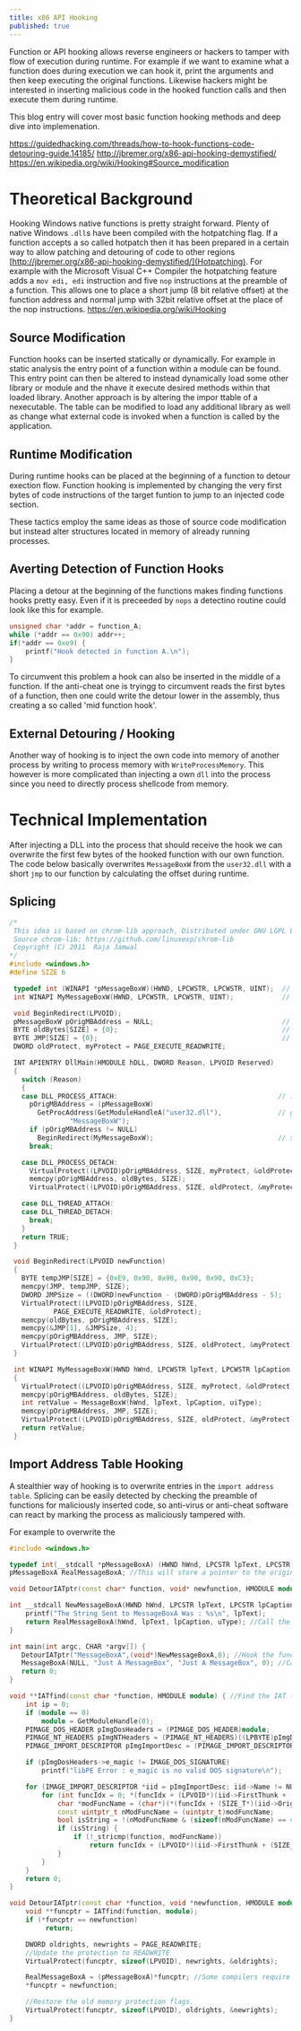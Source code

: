 ```yaml
---
title: x86 API Hooking
published: true
---
```


Function or API hooking allows reverse engineers or hackers to tamper with flow of execution during runtime. For example if we want to examine what a function does during execution we can hook it, print the arguments and then keep executing the original functions. Likewise hackers might be interested in inserting malicious code in the hooked function calls and then execute them during runtime.

This blog entry will cover most basic function hooking methods and deep dive into implemenation.

https://guidedhacking.com/threads/how-to-hook-functions-code-detouring-guide.14185/
http://jbremer.org/x86-api-hooking-demystified/
https://en.wikipedia.org/wiki/Hooking#Source_modification

# Theoretical Background

Hooking Windows native functions is pretty straight forward. Plenty of native Windows `.dll`s have been compiled with the hotpatching flag. 
If a function accepts a so called hotpatch then it has been prepared in a certain way to allow patching and detouring of code to other regions [http://jbremer.org/x86-api-hooking-demystified/](Hotpatching). For example with the Microsoft Visual C++ Compiler the hotpatching feature adds a `mov edi, edi` instruction and five `nop` instructions at the preamble of a function. This allows one to place a short jump (8 bit relative offset) at the function address and normal jump with 32bit relative offset at the place of the nop instructions. https://en.wikipedia.org/wiki/Hooking 

## Source Modification 

Function hooks can be inserted statically or dynamically. For example in static analysis the entry point of a function within a module can be found. This entry point can then be altered to instead dynamically load some other library or module and the nhave it execute desired methods within that loaded library. 
Another approach is by altering the impor ttable of a nexecutable. The table can be modified to load any additional library as well as change what external code is invoked when a function is called by the application. 

## Runtime Modification

During runtime hooks can be placed at the beginning of a function to detour exection flow. Function hooking is implemented by changing the very first bytes of code instructions of the target funtion to jump to an injected code section. 

These tactics employ the same ideas as those of source code modification but instead alter structures located in memory of already running processes. 

## Averting Detection of Function Hooks

Placing a detour at the beginning of the functions makes finding functions hooks pretty easy. Even if it is preceeded by `nops` a detectino routine could look like this for example.

```c
unsigned char *addr = function_A;
while (*addr == 0x90) addr++;
if(*addr == 0xe9) {
    printf("Hook detected in function A.\n");
}
```

To circumvent this problem a hook can also be inserted in the middle of a function. If the anti-cheat one is tryingg to circumvent reads the first bytes of a function, then one could write the detour lower in the assembly, thus creating a so called 'mid function hook'.

## External Detouring / Hooking

Another way of hooking is to inject the own code into memory of another process by writing to process memory with `WriteProcessMemory`. This however is more complicated than injecting a own `dll` into the process since you need to directly process shellcode from memory. 

# Technical Implementation

After injecting a DLL into the process that should receive the hook we can overwrite the first few bytes of the hooked function with our own function. The code below basically overwrites `MessageBoxW` from the `user32.dll` with a short `jmp` to our function by calculating the offset during runtime.

## Splicing

```cpp
/*
 This idea is based on chrom-lib approach, Distributed under GNU LGPL License.
 Source chrom-lib: https://github.com/linuxexp/chrom-lib
 Copyright (C) 2011  Raja Jamwal
*/
#include <windows.h>  
#define SIZE 6

 typedef int (WINAPI *pMessageBoxW)(HWND, LPCWSTR, LPCWSTR, UINT);  // Messagebox prototype
 int WINAPI MyMessageBoxW(HWND, LPCWSTR, LPCWSTR, UINT);            // Our detour

 void BeginRedirect(LPVOID);                                        
 pMessageBoxW pOrigMBAddress = NULL;                                // address of original
 BYTE oldBytes[SIZE] = {0};                                         // backup
 BYTE JMP[SIZE] = {0};                                              // 6 byte JMP instruction
 DWORD oldProtect, myProtect = PAGE_EXECUTE_READWRITE;

 INT APIENTRY DllMain(HMODULE hDLL, DWORD Reason, LPVOID Reserved)  
 {  
   switch (Reason)  
   {  
   case DLL_PROCESS_ATTACH:                                        // if attached
     pOrigMBAddress = (pMessageBoxW)                      
       GetProcAddress(GetModuleHandleA("user32.dll"),              // get address of original 
               "MessageBoxW");  
     if (pOrigMBAddress != NULL)  
       BeginRedirect(MyMessageBoxW);                               // start detouring
     break;

   case DLL_PROCESS_DETACH:  
     VirtualProtect((LPVOID)pOrigMBAddress, SIZE, myProtect, &oldProtect);   // assign read write protection
     memcpy(pOrigMBAddress, oldBytes, SIZE);                                 // restore backup
     VirtualProtect((LPVOID)pOrigMBAddress, SIZE, oldProtect, &myProtect);   // reset protection

   case DLL_THREAD_ATTACH:  
   case DLL_THREAD_DETACH:  
     break;  
   }  
   return TRUE;  
 }

 void BeginRedirect(LPVOID newFunction)  
 {  
   BYTE tempJMP[SIZE] = {0xE9, 0x90, 0x90, 0x90, 0x90, 0xC3};              // 0xE9 = JMP 0x90 = NOP 0xC3 = RET
   memcpy(JMP, tempJMP, SIZE);                                             // store jmp instruction to JMP
   DWORD JMPSize = ((DWORD)newFunction - (DWORD)pOrigMBAddress - 5);       // calculate jump distance
   VirtualProtect((LPVOID)pOrigMBAddress, SIZE,                            // assign read write protection
           PAGE_EXECUTE_READWRITE, &oldProtect);  
   memcpy(oldBytes, pOrigMBAddress, SIZE);                                 // make backup
   memcpy(&JMP[1], &JMPSize, 4);                                           // fill the nop's with the jump distance (JMP,distance(4bytes),RET)
   memcpy(pOrigMBAddress, JMP, SIZE);                                      // set jump instruction at the beginning of the original function
   VirtualProtect((LPVOID)pOrigMBAddress, SIZE, oldProtect, &myProtect);   // reset protection
 }

 int WINAPI MyMessageBoxW(HWND hWnd, LPCWSTR lpText, LPCWSTR lpCaption, UINT uiType)  
 {  
   VirtualProtect((LPVOID)pOrigMBAddress, SIZE, myProtect, &oldProtect);   // assign read write protection
   memcpy(pOrigMBAddress, oldBytes, SIZE);                                 // restore backup
   int retValue = MessageBoxW(hWnd, lpText, lpCaption, uiType);            // get return value of original function
   memcpy(pOrigMBAddress, JMP, SIZE);                                      // set the jump instruction again
   VirtualProtect((LPVOID)pOrigMBAddress, SIZE, oldProtect, &myProtect);   // reset protection
   return retValue;                                                        // return original return value
 }
```

## Import Address Table Hooking

A stealthier way of hooking is to overwrite entries in the `import address table`. Splicing can be easily detected by checking the preamble of functions for maliciously inserted code, so anti-virus or anti-cheat software can react by marking the process as maliciously tampered with. 

For example to overwrite the 

```cpp
#include <windows.h>

typedef int(__stdcall *pMessageBoxA) (HWND hWnd, LPCSTR lpText, LPCSTR lpCaption, UINT uType); //This is the 'type' of the MessageBoxA call.
pMessageBoxA RealMessageBoxA; //This will store a pointer to the original function.

void DetourIATptr(const char* function, void* newfunction, HMODULE module);

int __stdcall NewMessageBoxA(HWND hWnd, LPCSTR lpText, LPCSTR lpCaption, UINT uType) { //Our fake function
    printf("The String Sent to MessageBoxA Was : %s\n", lpText);
    return RealMessageBoxA(hWnd, lpText, lpCaption, uType); //Call the real function
}

int main(int argc, CHAR *argv[]) {
   DetourIATptr("MessageBoxA",(void*)NewMessageBoxA,0); //Hook the function
   MessageBoxA(NULL, "Just A MessageBox", "Just A MessageBox", 0); //Call the function -- this will invoke our fake hook.
   return 0;
}

void **IATfind(const char *function, HMODULE module) { //Find the IAT (Import Address Table) entry specific to the given function.
	int ip = 0;
	if (module == 0)
		module = GetModuleHandle(0);
	PIMAGE_DOS_HEADER pImgDosHeaders = (PIMAGE_DOS_HEADER)module;
	PIMAGE_NT_HEADERS pImgNTHeaders = (PIMAGE_NT_HEADERS)((LPBYTE)pImgDosHeaders + pImgDosHeaders->e_lfanew);
	PIMAGE_IMPORT_DESCRIPTOR pImgImportDesc = (PIMAGE_IMPORT_DESCRIPTOR)((LPBYTE)pImgDosHeaders + pImgNTHeaders->OptionalHeader.DataDirectory[IMAGE_DIRECTORY_ENTRY_IMPORT].VirtualAddress);

	if (pImgDosHeaders->e_magic != IMAGE_DOS_SIGNATURE)
		printf("libPE Error : e_magic is no valid DOS signature\n");

	for (IMAGE_IMPORT_DESCRIPTOR *iid = pImgImportDesc; iid->Name != NULL; iid++) {
		for (int funcIdx = 0; *(funcIdx + (LPVOID*)(iid->FirstThunk + (SIZE_T)module)) != NULL; funcIdx++) {
			char *modFuncName = (char*)(*(funcIdx + (SIZE_T*)(iid->OriginalFirstThunk + (SIZE_T)module)) + (SIZE_T)module + 2);
			const uintptr_t nModFuncName = (uintptr_t)modFuncName;
			bool isString = !(nModFuncName & (sizeof(nModFuncName) == 4 ? 0x80000000 : 0x8000000000000000));
			if (isString) {
				if (!_stricmp(function, modFuncName))
					return funcIdx + (LPVOID*)(iid->FirstThunk + (SIZE_T)module);
			}
		}
	}
	return 0;
}

void DetourIATptr(const char *function, void *newfunction, HMODULE module) {
	void **funcptr = IATfind(function, module);
	if (*funcptr == newfunction)
		 return;

	DWORD oldrights, newrights = PAGE_READWRITE;
	//Update the protection to READWRITE
	VirtualProtect(funcptr, sizeof(LPVOID), newrights, &oldrights);

	RealMessageBoxA = (pMessageBoxA)*funcptr; //Some compilers require the cast like "MinGW" not sure about MSVC
	*funcptr = newfunction;

	//Restore the old memory protection flags.
	VirtualProtect(funcptr, sizeof(LPVOID), oldrights, &newrights);
}
```